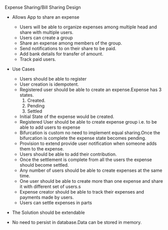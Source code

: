Expense Sharing/Bill Sharing Design

- Allows App to share an expense
    -  Users will be able to organize expenses among multiple head and share with multiple users.
    - Users can create a group
    - Share an expense among members of the group.
    - Send notifications to on their share to be paid.
    - Add bank details for transfer of amount.
    - Track paid users.
    
- Use Cases 
    - Users should be able to register
    - User creation is idempotent.
    - Registered user should be able to create an expense.Expense has 3 states.
        1. Created.
        2. Pending
        3. Settled
    - Initial State of the expense would be created.
    - Registered User should be able to create expense group i.e. to be able to add users to expense
    - Bifurcation is custom no need to implement equal sharing.Once the bifurcation is complete 
      the expense state becomes pending.
    - Provision to extend provide user notification when someone adds them to the expense.
    - Users should be able to add their contribution.
    - Once the settlement is complete from all the users the expense should become settled.
    - Any number of users should be able to create expenses at the same time.
    - One user should be able to create more than one expense and share it with different set of users.s
    - Expense creator should be able to track their expenses and payments made by users.
    - Users can settle expenses in parts
    

- The Solution should be extendable
- No need to persist in database.Data can be stored in memory.

